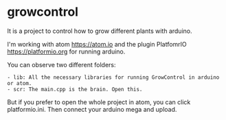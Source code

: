 # growcontrol
It is a project to control how to grow different plants with arduino.

I'm working with atom https://atom.io and the plugin PlatfomrIO https://platformio.org for running arduino.

You can observe two different folders:

	- lib: All the necessary libraries for running GrowControl in arduino or atom.
	- scr: The main.cpp is the brain. Open this.

But if you prefer to open the whole project in atom, you can click platformio.ini. Then connect your arduino mega and upload.

